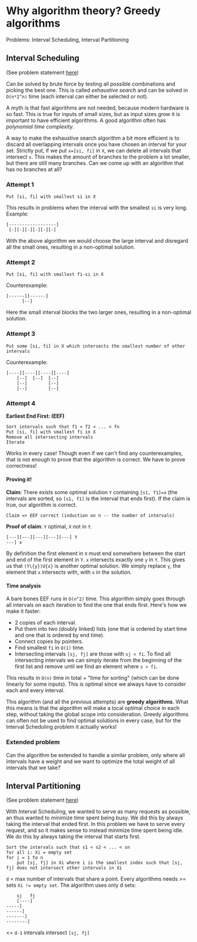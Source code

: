 # Why algorithm theory? Greedy algorithms

Problems: Interval Scheduling, Interval Partitioning

## Interval Scheduling

(See problem statement [here](http://www.cse.chalmers.se/edu/course/TIN093_Algorithms_LP1/alg1.pdf))

Can be solved by brute force by testing all possible combinations and picking the best one. This is called *exhaustive search* and can be solved in `O(n*2^n)` time (each interval can either be selected or not).

A myth is that fast algorithms are not needed, because modern hardware is so fast. This is true for inputs of small sizes, but as input sizes grow it is important to have efficient algorithms. A good algorithm often has *polynomial time complexity*.

A way to make the exhaustive search algorithm a bit more efficient is to discard all overlapping intervals once you have chosen an interval for your set. Strictly put, if we put `x=[si, fi]` in `X`, we can delete all intervals that intersect `x`. This makes the amount of branches to the problem a lot smaller, but there are still many branches. Can we come up with an algorithm that has no branches at all?

### Attempt 1

    Put [si, fi] with smallest si in X

This results in problems when the interval with the smallest `si` is very long. Example:

    [------------------]
     [-][-][-][-][-][-]

With the above algorithm we would choose the large interval and disregard all the small ones, resulting in a non-optimal solution.

### Attempt 2

    Put [si, fi] with smallest fi-si in X

Counterexample:

    [------][------]
          [--]

Here the small interval blocks the two larger ones, resulting in a non-optimal solution.

### Attempt 3

    Put some [si, fi] in X which intersects the smallest number of other intervals

Counterexample:

    [----][----][----][----]
        [--]  [--]  [--]
        [--]        [--]
        [--]        [--]

### Attempt 4

**Earliest End First: (EEF)**

    Sort intervals such that f1 < f2 < ... < fn
    Put [si, fi] with smallest fi in X
    Remove all intersecting intervals
    Iterate

Works in every case! Though even if we can't find any counterexamples, that is not enough to prove that the algorithm is correct. We have to prove correctness!

#### Proving it!

**Claim**: There exists some optimal solution `Y` containing `[s1, f1]=x` (the intervals are sorted, so `[s1, f1]` is the interval that ends first). If the claim is true, our algorithm is correct.

    Claim => EEF correct (induction on n -- the number of intervals)

**Proof of claim**: `Y` optimal, `X` not in `Y`.

    [---][---][---][---][---] Y
    ---] x

By definition the first element in `X` must end somewhere between the start and end of the first element in `Y`. `x` intersects exactly one `y` in `Y`. This gives us that `(Y\{y})U{x}` is another optimal solution. We simply replace `y`, the element that `x` intersects with, with `x` in the solution.

#### Time analysis

A bare bones EEF runs in `O(n^2)` time. This algorithm simply goes through all intervals on each iteration to find the one that ends first. Here's how we make it faster:

* 2 copies of each interval.
* Put them into two (doubly linked) lists (one that is ordered by start time and one that is ordered by end time).
* Connect copies by pointers.
* Find smallest `fi` in `O(1)` time.
* Intersecting intervals `[sj, fj]` are those with `sj < fi`. To find all intersecting intervals we can simply iterate from the beginning of the first list and remove until we find an element where `s > fi`.

This results in `O(n)` time in total + "time for sorting" (which can be done linearly for some inputs). This is optimal since we always have to consider each and every interval.

This algorithm (and all the previous attempts) are **greedy algorithms**. What this means is that the algorithm will make a local optimal choice in each step, without taking the global scope into consideration. Greedy algorithms can often not be used to find optimal solutions in every case, but for the Interval Scheduling problem it actually works!

### Extended problem

Can the algorithm be extended to handle a similar problem, only where all intervals have a weight and we want to optimize the total weight of all intervals that we take?

## Interval Partitioning

(See problem statement [here](http://www.cse.chalmers.se/edu/course/TIN093_Algorithms_LP1/alg1.pdf))

With Interval Scheduling, we wanted to serve as many requests as possible, an thus wanted to minimize time spent being busy. We did this by always taking the interval that ended first. In this problem we have to serve every request, and so it makes sense to instead minimize time spent being idle. We do this by always taking the interval that starts first.

    Sort the intervals such that s1 < s2 < ... < sn
    for all i: Xi = empty set
    for j = 1 to n
        put [sj, fj] in Xi where i is the smallest index such that [sj, fj] does not intersect other intervals in Xi

`d` = max number of intervals that share a point. Every algorithms needs >= sets `Xi != empty set`. The algorithm uses only d sets:

        sj   fj
        [----]
    -----]
    ------]
    -------]
    --------]

<= `d-1` intervals intersect `[sj, fj]`
